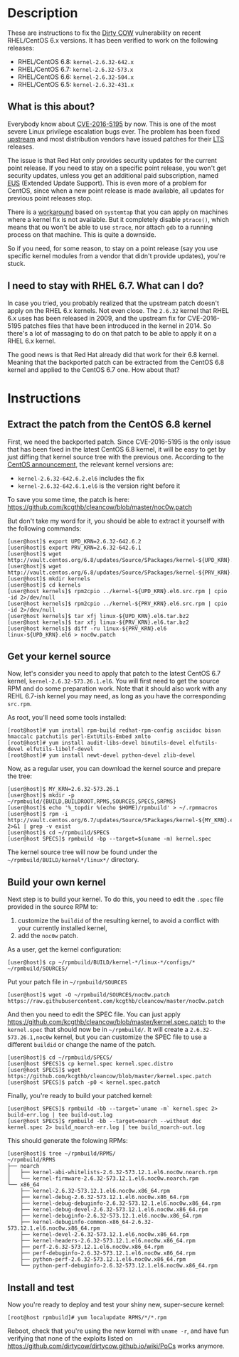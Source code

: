 # Description

These are instructions to fix the [Dirty COW](https://dirtycow.ninja) vulnerability on recent RHEL/CentOS 6.x versions.
It has been verified to work on the following releases:
* RHEL/CentOS 6.8: `kernel-2.6.32-642.x`
* RHEL/CentOS 6.7: `kernel-2.6.32-573.x`
* RHEL/CentOS 6.6: `kernel-2.6.32-504.x`
* RHEL/CentOS 6.5: `kernel-2.6.32-431.x`

## What is this about?

Everybody know about [CVE-2016-5195](https://access.redhat.com/security/vulnerabilities/2706661) by now. This is one of the most severe Linux privilege escalation bugs ever.  The problem has been fixed [upstream](https://git.kernel.org/cgit/linux/kernel/git/torvalds/linux.git/commit/?id=19be0eaffa3ac7d8eb6784ad9bdbc7d67ed8e619) and most distribution vendors have issued patches for their [LTS](https://en.wikipedia.org/wiki/Long-term_support) releases.

The issue is that Red Hat only provides security updates for the current point release. If you need to stay on a specific point release, you won't get security updates, unless you get an additional paid subscription, named [EUS](https://access.redhat.com/support/policy/updates/errata#Extended_Update_Support) (Extended Update Support). This is even more of a problem for CentOS, since when a new point release is made available, all updates for previous point releases stop.

There is a [workaround](bugzilla.redhat.com/show_bug.cgi?id=1384344#c13) based on `systemtap` that you can apply on machines where a kernel fix is not available. But it completely disable `ptrace()`, which means that ou won't be able to use `strace`, nor attach `gdb` to a running process on that machine. This is quite a downside.

So if you need, for some reason, to stay on a point release (say you use specific kernel modules from a vendor that didn't provide updates), you're stuck.

## I need to stay with RHEL 6.7. What can I do?

In case you tried, you probably realized that the upstream patch doesn't apply on the RHEL 6.x kernels. Not even close. The `2.6.32` kernel that RHEL 6.x uses has been released in 2009, and the upstream fix for CVE-2016-5195 patches files that have been introduced in the kernel in 2014. So there's a lot of massaging to do on that patch to be able to apply it on a RHEL 6.x kernel.

The good news is that Red Hat already did that work for their 6.8 kernel. Meaning that the backported patch can be extracted from the CentOS 6.8 kernel and applied to the CentOS 6.7 one. How about that?

# Instructions

## Extract the patch from the CentOS 6.8 kernel
First, we need the backported patch. Since CVE-2016-5195 is the only issue that has been fixed in the latest CentOS 6.8 kernel, it will be easy to get by just diffing that kernel source tree with the previous one. According to the [CentOS announcement](https://lists.centos.org/pipermail/centos-announce/2016-October/022134.html), the relevant kernel versions are:
* `kernel-2.6.32-642.6.2.el6` includes the fix
* `kernel-2.6.32-642.6.1.el6` is the version right before it

To save you some time, the patch is here: https://github.com/kcgthb/cleancow/blob/master/noc0w.patch

But don't take my word for it, you should be able to extract it yourself with the following commands:
```
[user@host]$ export UPD_KRN=2.6.32-642.6.2
[user@host]$ export PRV_KRN=2.6.32-642.6.1
[user@host]$ wget http://vault.centos.org/6.8/updates/Source/SPackages/kernel-${UPD_KRN}.el6.src.rpm
[user@host]$ wget http://vault.centos.org/6.8/updates/Source/SPackages/kernel-${PRV_KRN}.el6.src.rpm
[user@host]$ mkdir kernels
[user@host]$ cd kernels
[user@host kernels]$ rpm2cpio ../kernel-${UPD_KRN}.el6.src.rpm | cpio -id 2>/dev/null
[user@host kernels]$ rpm2cpio ../kernel-${PRV_KRN}.el6.src.rpm | cpio -id 2>/dev/null
[user@host kernels]$ tar xfj linux-${UPD_KRN}.el6.tar.bz2
[user@host kernels]$ tar xfj linux-${PRV_KRN}.el6.tar.bz2
[user@host kernels]$ diff -ru linux-${PRV_KRN}.el6 linux-${UPD_KRN}.el6 > noc0w.patch
```

## Get your kernel source
Now, let's consider you need to apply that patch to the latest CentOS 6.7 kernel, `kernel-2.6.32-573.26.1.el6`. You will first need to get the source RPM and do some preparation work. Note that it should also work with any REHL 6.7-ish kernel you may need, as long as you have the corresponding `src.rpm`.

As root, you'll need some tools installed:
```
[root@host]# yum install rpm-build redhat-rpm-config asciidoc bison hmaccalc patchutils perl-ExtUtils-Embed xmlto 
[root@host]# yum install audit-libs-devel binutils-devel elfutils-devel elfutils-libelf-devel
[root@host]# yum install newt-devel python-devel zlib-devel
```
Now, as a regular user, you can download the kernel source and prepare the tree:
```
[user@host]$ MY_KRN=2.6.32-573.26.1
[user@host]$ mkdir -p ~/rpmbuild/{BUILD,BUILDROOT,RPMS,SOURCES,SPECS,SRPMS}
[user@host]$ echo '%_topdir %(echo $HOME)/rpmbuild' > ~/.rpmmacros
[user@host]$ rpm -i http://vault.centos.org/6.7/updates/Source/SPackages/kernel-${MY_KRN}.el6.src.rpm 2>&1 | grep -v exist
[user@host]$ cd ~/rpmbuild/SPECS
[user@host SPECS]$ rpmbuild -bp --target=$(uname -m) kernel.spec
```
The kernel source tree will now be found under the `~/rpmbuild/BUILD/kernel*/linux*/` directory.

## Build your own kernel

Next step is to build your kernel. To do this, you need to edit the `.spec` file provided in the source RPM to:
 1. customize the `buildid` of the resulting kernel, to avoid a conflict with your currently installed kernel,
 2. add the `noc0w` patch.

As a user, get the kernel configuration:
```
[user@host]$ cp ~/rpmbuild/BUILD/kernel-*/linux-*/configs/* ~/rpmbuild/SOURCES/
```
Put your patch file in `~/rpmbuild/SOURCES`
```
[user@host]$ wget -O ~/rpmbuild/SOURCES/noc0w.patch https://raw.githubusercontent.com/kcgthb/cleancow/master/noc0w.patch
```
And then you need to edit the SPEC file. You can just apply https://github.com/kcgthb/cleancow/blob/master/kernel.spec.patch to the `kernel.spec` that should now be in `~/rpmbuild/`. It will create a `2.6.32-573.26.1,noc0w` kernel, but you can customize the SPEC file to use a different `buildid` or change the name of the patch.
```
[user@host]$ cd ~/rpmbuild/SPECS/
[user@host SPECS]$ cp kernel.spec kernel.spec.distro
[user@host SPECS]$ wget https://github.com/kcgthb/cleancow/blob/master/kernel.spec.patch 
[user@host SPECS]$ patch -p0 < kernel.spec.patch
```
Finally, you're ready to build your patched kernel:
```
[user@host SPECS]$ rpmbuild -bb --target=`uname -m` kernel.spec 2> build-err.log | tee build-out.log
[user@host SPECS]$ rpmbuild -bb --target=noarch --without doc kernel.spec 2> build_noarch-err.log | tee build_noarch-out.log
```
This should generate the folowing RPMs:
```
[user@host]$ tree ~/rpmbuild/RPMS/
~/rpmbuild/RPMS
├── noarch
│   ├── kernel-abi-whitelists-2.6.32-573.12.1.el6.noc0w.noarch.rpm
│   └── kernel-firmware-2.6.32-573.12.1.el6.noc0w.noarch.rpm
└── x86_64
    ├── kernel-2.6.32-573.12.1.el6.noc0w.x86_64.rpm
    ├── kernel-debug-2.6.32-573.12.1.el6.noc0w.x86_64.rpm
    ├── kernel-debug-debuginfo-2.6.32-573.12.1.el6.noc0w.x86_64.rpm
    ├── kernel-debug-devel-2.6.32-573.12.1.el6.noc0w.x86_64.rpm
    ├── kernel-debuginfo-2.6.32-573.12.1.el6.noc0w.x86_64.rpm
    ├── kernel-debuginfo-common-x86_64-2.6.32-573.12.1.el6.noc0w.x86_64.rpm
    ├── kernel-devel-2.6.32-573.12.1.el6.noc0w.x86_64.rpm
    ├── kernel-headers-2.6.32-573.12.1.el6.noc0w.x86_64.rpm
    ├── perf-2.6.32-573.12.1.el6.noc0w.x86_64.rpm
    ├── perf-debuginfo-2.6.32-573.12.1.el6.noc0w.x86_64.rpm
    ├── python-perf-2.6.32-573.12.1.el6.noc0w.x86_64.rpm
    └── python-perf-debuginfo-2.6.32-573.12.1.el6.noc0w.x86_64.rpm
```

## Install and test
Now you're ready to deploy and test your shiny new, super-secure kernel:
```
[root@host rpmbuild]# yum localupdate RPMS/*/*.rpm
```

Reboot, check that you're using the new kernel with `uname -r`, and have fun verifying that none of the exploits listed on https://github.com/dirtycow/dirtycow.github.io/wiki/PoCs works anymore.

